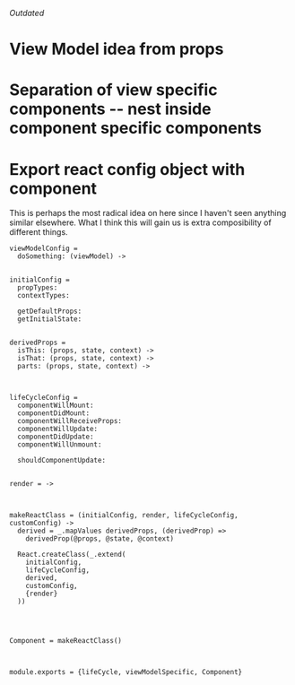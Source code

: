 
*Outdated*

# View Model idea from props

# Separation of view specific components -- nest inside component specific components


# Export react config object with component

This is perhaps the most radical idea on here since I haven't seen anything similar elsewhere.  What I think this will gain us is extra composibility of different things.

```
viewModelConfig =
  doSomething: (viewModel) ->


initialConfig =
  propTypes:
  contextTypes:

  getDefaultProps:
  getInitialState:


derivedProps =
  isThis: (props, state, context) ->
  isThat: (props, state, context) ->
  parts: (props, state, context) ->



lifeCycleConfig =
  componentWillMount:
  componentDidMount:
  componentWillReceiveProps:
  componentWillUpdate:
  componentDidUpdate:
  componentWillUnmount:

  shouldComponentUpdate:


render = ->



makeReactClass = (initialConfig, render, lifeCycleConfig, customConfig) ->
  derived = _.mapValues derivedProps, (derivedProp) =>
    derivedProp(@props, @state, @context)

  React.createClass(_.extend(
    initialConfig,
    lifeCycleConfig,
    derived,
    customConfig,
    {render}
  ))




Component = makeReactClass()



module.exports = {lifeCycle, viewModelSpecific, Component}

```